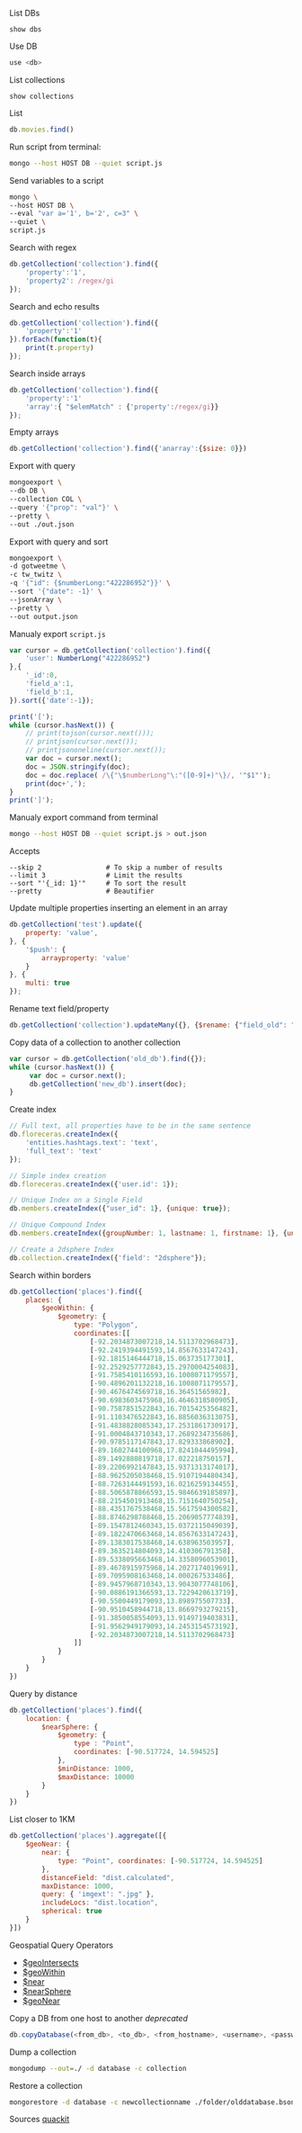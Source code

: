 List DBs
```
show dbs
```

Use DB
```js
use <db>
```

List collections
```
show collections
```

List
```js
db.movies.find()
```

Run script from terminal:
```bash
mongo --host HOST DB --quiet script.js
```

Send variables to a script
```bash
mongo \
--host HOST DB \
--eval "var a='1', b='2', c=3" \
--quiet \
script.js
```

Search with regex
```js
db.getCollection('collection').find({
    'property':'1',
    'property2': /regex/gi
});
```

Search and echo results
```js
db.getCollection('collection').find({
    'property':'1'
}).forEach(function(t){
	print(t.property)
});
```

Search inside arrays
```js
db.getCollection('collection').find({
    'property':'1'
	'array':{ "$elemMatch" : {'property':/regex/gi}}
});
```

Empty arrays
```js
db.getCollection('collection').find({'anarray':{$size: 0}})
```

Export with query
```bash
mongoexport \
--db DB \
--collection COL \
--query '{"prop": "val"}' \
--pretty \
--out ./out.json
```

Export with query and sort
```bash
mongoexport \
-d gotweetme \
-c tw_twitz \
-q '{"id": {$numberLong:"422286952"}}' \
--sort '{"date": -1}' \
--jsonArray \
--pretty \
--out output.json
```

Manualy export `script.js`
```js
var cursor = db.getCollection('collection').find({
	'user': NumberLong("422286952")
},{
	'_id':0,
	'field_a':1,
	'field_b':1,
}).sort({'date':-1});

print('[');
while (cursor.hasNext()) {
	// print(tojson(cursor.next()));
	// printjson(cursor.next());
	// printjsononeline(cursor.next());
	var doc = cursor.next();
	doc = JSON.stringify(doc);
	doc = doc.replace( /\{"\$numberLong"\:"([0-9]+)"\}/, '"$1"');
	print(doc+',');
}
print(']');
```

Manualy export command from terminal
```bash
mongo --host HOST DB --quiet script.js > out.json
```

Accepts
```
--skip 2				# To skip a number of results
--limit 3 				# Limit the results
--sort "'{_id: 1}'" 	# To sort the result
--pretty				# Beautifier
```

Update multiple properties inserting an element in an array
```js
db.getCollection('test').update({
	property: 'value',
}, {
	'$push': {
		arrayproperty: 'value'
	}
}, {
	multi: true
});
```

Rename text field/property
```js
db.getCollection('collection').updateMany({}, {$rename: {"field_old": "field_new"}});
```


Copy data of a collection to another collection
```js
var cursor = db.getCollection('old_db').find({}); 
while (cursor.hasNext()) { 
	 var doc = cursor.next();
	 db.getCollection('new_db').insert(doc);
}

```

Create index
```js
// Full text, all properties have to be in the same sentence
db.floreceras.createIndex({
	'entities.hashtags.text': 'text',
	'full_text': 'text'
});

// Simple index creation
db.floreceras.createIndex({'user.id': 1});

// Unique Index on a Single Field
db.members.createIndex({"user_id": 1}, {unique: true});

// Unique Compound Index
db.members.createIndex({groupNumber: 1, lastname: 1, firstname: 1}, {unique: true});

// Create a 2dsphere Index
db.collection.createIndex({'field': "2dsphere"});
```

Search within borders
```js
db.getCollection('places').find({
	places: {
		$geoWithin: {
			$geometry: {
				type: "Polygon",
				coordinates:[[
					[-92.2034873007218,14.5113702968473], 
					[-92.2419394491593,14.8567633147243], 
					[-92.1815146444718,15.063735177301], 
					[-92.2529257772843,15.2970004254083], 
					[-91.7585410116593,16.1008071179557], 
					[-90.4896201132218,16.1008071179557], 
					[-90.4676474569718,16.36451565982], 
					[-90.6983603475968,16.4646318580905], 
					[-90.7587851522843,16.7015425356482], 
					[-91.1103476522843,16.8856036313075], 
					[-91.4838828085343,17.2531861730917], 
					[-91.0004843710343,17.2689234735686], 
					[-90.9785117147843,17.829333868902], 
					[-89.1602744100968,17.8241044495994], 
					[-89.1492880819718,17.022218750157], 
					[-89.2206992147843,15.9371313174017], 
					[-88.9625205038468,15.9107194480434], 
					[-88.7263144491593,16.0216259134455], 
					[-88.5065878866593,15.9846639185897], 
					[-88.2154501913468,15.7151640750254], 
					[-88.4351767538468,15.5617594300582], 
					[-88.8746298788468,15.2069057774839], 
					[-89.1547812460343,15.0372115049039], 
					[-89.1822470663468,14.8567633147243], 
					[-89.1383017538468,14.638963503957], 
					[-89.3635214804093,14.410306791358], 
					[-89.5338095663468,14.3358096053901], 
					[-89.4678915975968,14.2027174019691], 
					[-89.7095908163468,14.000267533486], 
					[-89.9457968710343,13.9043077748106], 
					[-90.0886191366593,13.7229420613719], 
					[-90.5500449179093,13.898975507733], 
					[-90.9510458944718,13.8669793279215], 
					[-91.3850058554093,13.9149719403831], 
					[-91.9562949179093,14.2453154573192], 
					[-92.2034873007218,14.5113702968473]
				]]
			}
		}
	}
})
```


Query by distance
```js
db.getCollection('places').find({
	location: {
		$nearSphere: {
			$geometry: {
				type : "Point",
				coordinates: [-90.517724, 14.594525]
			},
			$minDistance: 1000,
			$maxDistance: 10000
		}
	}
})
```

List closer to 1KM
```js
db.getCollection('places').aggregate([{
	$geoNear: {
		near: {
			type: "Point", coordinates: [-90.517724, 14.594525]
		},
		distanceField: "dist.calculated",
		maxDistance: 1000,
		query: { 'imgext': ".jpg" },
		includeLocs: "dist.location",
		spherical: true
	}
}])
```

Geospatial Query Operators
* [$geoIntersects](https://docs.mongodb.com/manual/reference/operator/query/geoIntersects/#op._S_geoIntersects)  
* [$geoWithin](https://docs.mongodb.com/manual/reference/operator/query/geoWithin/#op._S_geoWithin)  
* [$near](https://docs.mongodb.com/manual/reference/operator/query/near/#op._S_near)  
* [$nearSphere](https://docs.mongodb.com/manual/reference/operator/query/nearSphere/#op._S_nearSphere)  
* [$geoNear](https://docs.mongodb.com/manual/reference/operator/aggregation/geoNear/#pipe._S_geoNear)  

Copy a DB from one host to another *deprecated*
```js
db.copyDatabase(<from_db>, <to_db>, <from_hostname>, <username>, <password>);
```

Dump a collection
```bash
mongodump --out=./ -d database -c collection
```

Restore a collection
```bash
mongorestore -d database -c newcollectionname ./folder/olddatabase.bson
```

Sources
[quackit](https://www.quackit.com/mongodb/tutorial/)




